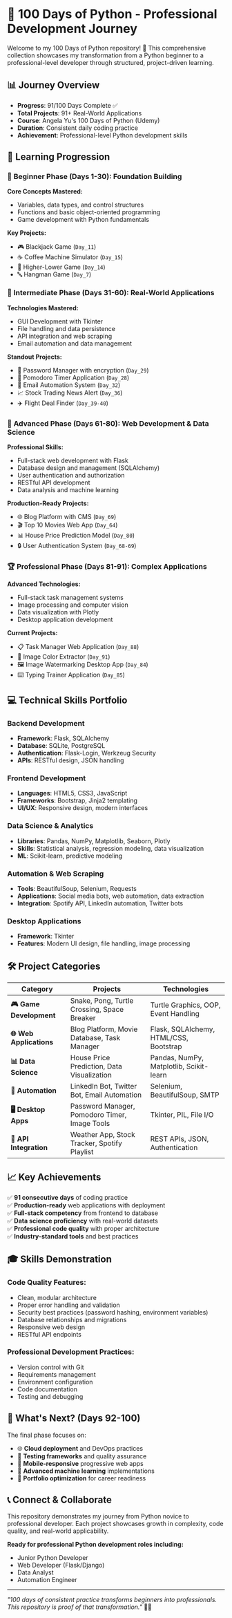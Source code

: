 # 🐍 100 Days of Python - Professional Development Journey

Welcome to my 100 Days of Python repository! 🚀 This comprehensive collection showcases my transformation from a Python beginner to a professional-level developer through structured, project-driven learning.

## 📊 Journey Overview
- **Progress**: 91/100 Days Complete ✅
- **Total Projects**: 91+ Real-World Applications
- **Course**: Angela Yu's 100 Days of Python (Udemy)
- **Duration**: Consistent daily coding practice
- **Achievement**: Professional-level Python development skills

## 🎯 Learning Progression

### 🌱 **Beginner Phase (Days 1-30): Foundation Building**
**Core Concepts Mastered:**
- Variables, data types, and control structures
- Functions and basic object-oriented programming
- Game development with Python fundamentals

**Key Projects:**
- 🎮 Blackjack Game (`Day_11`)
- ☕ Coffee Machine Simulator (`Day_15`)
- 🎲 Higher-Lower Game (`Day_14`)
- 🔤 Hangman Game (`Day_7`)

### 🚀 **Intermediate Phase (Days 31-60): Real-World Applications**
**Technologies Mastered:**
- GUI Development with Tkinter
- File handling and data persistence
- API integration and web scraping
- Email automation and data management

**Standout Projects:**
- 🔐 Password Manager with encryption (`Day_29`)
- 🍅 Pomodoro Timer Application (`Day_28`)
- 📧 Email Automation System (`Day_32`)
- 📈 Stock Trading News Alert (`Day_36`)
- ✈️ Flight Deal Finder (`Day_39-40`)

### 💼 **Advanced Phase (Days 61-80): Web Development & Data Science**
**Professional Skills:**
- Full-stack web development with Flask
- Database design and management (SQLAlchemy)
- User authentication and authorization
- RESTful API development
- Data analysis and machine learning

**Production-Ready Projects:**
- 🌐 Blog Platform with CMS (`Day_69`)
- 🎬 Top 10 Movies Web App (`Day_64`)
- 📊 House Price Prediction Model (`Day_80`)
- 🔒 User Authentication System (`Day_68-69`)

### 🏆 **Professional Phase (Days 81-91): Complex Applications**
**Advanced Technologies:**
- Full-stack task management systems
- Image processing and computer vision
- Data visualization with Plotly
- Desktop application development

**Current Projects:**
- 📋 Task Manager Web Application (`Day_88`)
- 🎨 Image Color Extractor (`Day_91`)
- 🖼️ Image Watermarking Desktop App (`Day_84`)
- ⌨️ Typing Trainer Application (`Day_85`)

## 💻 **Technical Skills Portfolio**

### **Backend Development**
- **Framework**: Flask, SQLAlchemy
- **Database**: SQLite, PostgreSQL
- **Authentication**: Flask-Login, Werkzeug Security
- **APIs**: RESTful design, JSON handling

### **Frontend Development**
- **Languages**: HTML5, CSS3, JavaScript
- **Frameworks**: Bootstrap, Jinja2 templating
- **UI/UX**: Responsive design, modern interfaces

### **Data Science & Analytics**
- **Libraries**: Pandas, NumPy, Matplotlib, Seaborn, Plotly
- **Skills**: Statistical analysis, regression modeling, data visualization
- **ML**: Scikit-learn, predictive modeling

### **Automation & Web Scraping**
- **Tools**: BeautifulSoup, Selenium, Requests
- **Applications**: Social media bots, web automation, data extraction
- **Integration**: Spotify API, LinkedIn automation, Twitter bots

### **Desktop Applications**
- **Framework**: Tkinter
- **Features**: Modern UI design, file handling, image processing

## 🛠️ **Project Categories**

| Category | Projects | Technologies |
|----------|----------|-------------|
| **🎮 Game Development** | Snake, Pong, Turtle Crossing, Space Breaker | Turtle Graphics, OOP, Event Handling |
| **🌐 Web Applications** | Blog Platform, Movie Database, Task Manager | Flask, SQLAlchemy, HTML/CSS, Bootstrap |
| **📊 Data Science** | House Price Prediction, Data Visualization | Pandas, NumPy, Matplotlib, Scikit-learn |
| **🤖 Automation** | LinkedIn Bot, Twitter Bot, Email Automation | Selenium, BeautifulSoup, SMTP |
| **🖥️ Desktop Apps** | Password Manager, Pomodoro Timer, Image Tools | Tkinter, PIL, File I/O |
| **🔌 API Integration** | Weather App, Stock Tracker, Spotify Playlist | REST APIs, JSON, Authentication |

## 📈 **Key Achievements**

✅ **91 consecutive days** of coding practice  
✅ **Production-ready** web applications with deployment  
✅ **Full-stack competency** from frontend to database  
✅ **Data science proficiency** with real-world datasets  
✅ **Professional code quality** with proper architecture  
✅ **Industry-standard tools** and best practices  

## 🎓 **Skills Demonstration**

### **Code Quality Features:**
- Clean, modular architecture
- Proper error handling and validation
- Security best practices (password hashing, environment variables)
- Database relationships and migrations
- Responsive web design
- RESTful API endpoints

### **Professional Development Practices:**
- Version control with Git
- Requirements management
- Environment configuration
- Code documentation
- Testing and debugging

## 🚀 **What's Next? (Days 92-100)**

The final phase focuses on:
- 🌐 **Cloud deployment** and DevOps practices
- 🧪 **Testing frameworks** and quality assurance
- 📱 **Mobile-responsive** progressive web apps
- 🤖 **Advanced machine learning** implementations
- 💼 **Portfolio optimization** for career readiness

## 📞 **Connect & Collaborate**

This repository demonstrates my journey from Python novice to professional developer. Each project showcases growth in complexity, code quality, and real-world applicability.

**Ready for professional Python development roles including:**
- Junior Python Developer
- Web Developer (Flask/Django)
- Data Analyst
- Automation Engineer

---

*"100 days of consistent practice transforms beginners into professionals. This repository is proof of that transformation."* 🐍✨
